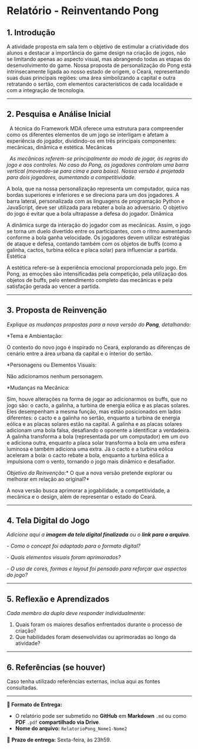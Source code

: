 # Relatório - Reinventando Pong


## 1. Introdução  
A atividade proposta em sala tem o objetivo de estimular a criatividade dos alunos e destacar a importância do game design na criação de jogos, não se limitando apenas ao aspecto visual, mas abrangendo todas as etapas do desenvolvimento do game.
Nossa proposta de personalização do Pong está intrinsecamente ligada ao nosso estado de origem, o Ceará, representando suas duas principais regiões: uma área simbolizando a capital e outra retratando o sertão, com elementos característicos de cada localidade e com a integração de tecnologia.

 
---

## 2. Pesquisa e Análise Inicial  
&nbsp;&nbsp;A técnica do Framework MDA oferece uma estrutura para compreender como os diferentes elementos de um jogo se interligam e afetam a experiência do jogador, dividindo-os em três principais componentes: mecânicas, dinâmica e estética.
Mecânicas

&nbsp;&nbsp;*As mecânicas referem-se principalmente ao modo de jogar, às regras do jogo e aos controles. No caso do Pong, os jogadores controlam uma barra vertical (movendo-se para cima e para baixo). Nossa versão é projetada para dois jogadores, aumentando a competitividade.*

A bola, que na nossa personalização representa um computador, quica nas bordas superiores e inferiores e se direciona para um dos jogadores. A barra lateral, personalizada com as linguagens de programação Python e JavaScript, deve ser utilizada para rebater a bola ao adversário. O objetivo do jogo é evitar que a bola ultrapasse a defesa do jogador.
Dinâmica

A dinâmica surge da interação do jogador com as mecânicas. Assim, o jogo se torna um duelo divertido entre os participantes, com o ritmo aumentando conforme a bola ganha velocidade. Os jogadores devem utilizar estratégias de ataque e defesa, contando também com os objetos de buffs (como a galinha, cactos, turbina eólica e placa solar) para influenciar a partida.
Estética

A estética refere-se à experiência emocional proporcionada pelo jogo. Em Pong, as emoções são intensificadas pela competição, pela utilização dos objetos de buffs, pelo entendimento completo das mecânicas e pela satisfação gerada ao vencer a partida.



---

## 3. Proposta de Reinvenção  
*Explique as mudanças propostas para a nova versão do **Pong**, detalhando:*  

*Tema e Ambientação:

O contexto do novo jogo é inspirado no Ceará, explorando as diferenças de cenário entre a área urbana da capital e o interior do sertão.

*Personagens ou Elementos Visuais:

Não adicionamos nenhum personagem.

*Mudanças na Mecânica:

Sim, houve alterações na forma de jogar ao adicionarmos os buffs, que no jogo são: o cacto, a galinha, a turbina de energia eólica e as placas solares. Eles desempenham a mesma função, mas estão posicionados em lados diferentes: o cacto e a galinha no sertão, enquanto a turbina de energia eólica e as placas solares estão na capital.
A galinha e as placas solares adicionam uma bola falsa, desafiando o oponente a identificar a verdadeira. A galinha transforma a bola (representada por um computador) em um ovo e adiciona outra, enquanto a placa solar transforma a bola em uma esfera luminosa e também adiciona uma extra.
Já o cacto e a turbina eólica aceleram a bola: o cacto rebate a bola, enquanto a turbina eólica a impulsiona com o vento, tornando o jogo mais dinâmico e desafiador.


*Objetivo da Reinvenção:** O que a nova versão pretende explorar ou melhorar em relação ao original?*

A nova versão busca aprimorar a jogabilidade, a competitividade, a mecânica e o design, além de representar o estado do Ceará.


---

## 4. Tela Digital do Jogo  
*Adicione aqui a **imagem da tela digital finalizada** ou o **link para o arquivo**.*  

*- Como o concept foi adaptado para o formato digital?*

*- Quais elementos visuais foram aprimorados?*  

*- O uso de cores, formas e layout foi pensado para reforçar que aspectos do jogo?*  

---

## 5. Reflexão e Aprendizados  
*Cada membro da dupla deve responder individualmente:*  

1. Quais foram os maiores desafios enfrentados durante o processo de criação?
2. Que habilidades foram desenvolvidas ou aprimoradas ao longo da atividade?  

---

## 6. Referências (se houver)  
Caso tenha utilizado referências externas, inclua aqui as fontes consultadas.  

---

**📝 Formato de Entrega:**  
- O relatório pode ser submetido no **GitHub** em **Markdown** `.md` ou como **PDF** `.pdf` **compartilhado via Drive**.  
- **Nome do arquivo:** `RelatorioPong_Nome1-Nome2`  

📌 **Prazo de entrega:** Sexta-feira, às 23h59.
